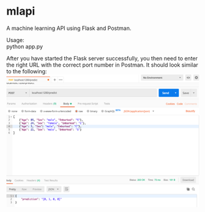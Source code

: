 # mlapi
A machine learning API using Flask and Postman.

Usage:  
python app.py

After you have started the Flask server successfully, you then need to enter the right URL with the correct port number in Postman. It should look similar to the following:
![](postman.png)